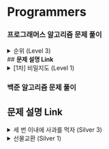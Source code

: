 # Programmers
### 프로그래머스 알고리즘 문제 풀이
<details>
    <summary>순위 (Level 3)</summary>
        <ol>
            <li>
                <a href="https://velog.io/@kohyeonseo1006/C-Programmers-%EC%88%9C%EC%9C%84">고현서 문제 설명 링크</a>
            </li>
        </ol>
</details>
## <b>문제 설명 Link</b>
<details>
    <summary>[1차] 비밀지도 (Level 1)</summary>
        <ol>
            <li>
                <a href="https://velog.io/@kohyeonseo1006/C-Programmers-1%EC%B0%A8-%EB%B9%84%EB%B0%80%EC%A7%80%EB%8F%84">고현서 문제 설명 링크</a>
            </li>
        </ol>
</details>      

### 백준 알고리즘 문제 풀이

## <b>문제 설명 Link</b>

<details>
    <summary>세 번 이내에 사과를 먹자 (Silver 3)</summary>
        <ol>
            <li>
                <a href="https://velog.io/@kohyeonseo1006/C-%EB%B0%B1%EC%A4%80-26169-%EC%84%B8-%EB%B2%88-%EC%9D%B4%EB%82%B4%EC%97%90-%EC%82%AC%EA%B3%BC%EB%A5%BC-%EB%A8%B9%EC%9E%90">고현서 문제 설명 링크</a>
            </li>
        </ol>
</details>    
<details>
    <summary>선물교환 (Silver 1)</summary>
        <ol>
            <li>
                <a href="https://velog.io/@kohyeonseo1006/C-%EB%B0%B1%EC%A4%801889-%EC%84%A0%EB%AC%BC%EA%B5%90%ED%99%98">고현서 문제 설명 링크</a>
            </li>
        </ol>
</details>      
